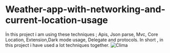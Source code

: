# Weather-app-with-networking-and-current-location-usage
İn this project i am using these techniques ; Apis, Json parse, Mvc, Core Location, Extension,Dark mode usage, Delegate and protocols. In short , in this project i have used a lot techniques together.
![Clima](https://user-images.githubusercontent.com/93772393/152677988-f1fbe63b-8292-4858-a1e5-ba7d591bcc7d.gif)

